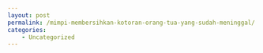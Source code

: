 ```yaml
---
layout: post
permalink: /mimpi-membersihkan-kotoran-orang-tua-yang-sudah-meninggal/
categories:
    - Uncategorized
---
```


